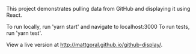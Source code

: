 This project demonstrates pulling data from GitHub and displaying it using React.

To run locally, run 'yarn start' and navigate to localhost:3000
To run tests, run 'yarn test'.

View a live version at http://mattgoral.github.io/github-display/.
